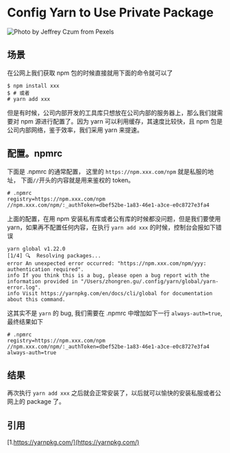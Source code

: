 # Config Yarn to Use Private Package


![Photo by Jeffrey Czum from Pexels](https://images.pexels.com/photos/3750893/pexels-photo-3750893.jpeg?auto=compress&cs=tinysrgb&dpr=2&h=750&w=1260)

## 场景

在公网上我们获取 npm 包的时候直接就用下面的命令就可以了

```shell
$ npm install xxx
$ # 或者
# yarn add xxx
```
但是有时候，公司内部开发的工具库只想放在公司内部的服务器上，那么我们就需要对 npm 源进行配置了。因为 yarn 可以利用缓存，其速度比较快，且 npm 包是公司内部网络，鉴于效率，我们采用 yarn 来提速。

## 配置。npmrc

下面是 .npmrc 的通常配置， 这里的 `https://npm.xxx.com/npm` 就是私服的地址， 下面`//`开头的内容就是用来鉴权的 token。
```shell
# .npmrc
registry=https://npm.xxx.com/npm
//npm.xxx.com/npm/:_authToken=dbef52be-1a83-46e1-a3ce-e0c8727e3fa4
```
上面的配置，在用 npm 安装私有库或者公有库的时候都没问题，但是我们要使用 yarn，如果再不配置任何内容，在执行 `yarn add xxx` 的时候，控制台会报如下错误

```shell
yarn global v1.22.0
[1/4] 🔍  Resolving packages...
error An unexpected error occurred: "https://npm.xxx.com/npm/yyy: authentication required".
info If you think this is a bug, please open a bug report with the information provided in "/Users/zhongren.gu/.config/yarn/global/yarn-error.log".
info Visit https://yarnpkg.com/en/docs/cli/global for documentation about this command.
```
这其实不是 `yarn` 的 bug, 我们需要在 .npmrc 中增加如下一行 `always-auth=true`, 最终结果如下

```shell
# .npmrc
registry=https://npm.xxx.com/npm
//npm.xxx.com/npm/:_authToken=dbef52be-1a83-46e1-a3ce-e0c8727e3fa4
always-auth=true
```

## 结果

再次执行 `yarn add xxx` 之后就会正常安装了，以后就可以愉快的安装私服或者公网上的 package 了。

## 引用

[1.https://yarnpkg.com/](https://yarnpkg.com/)

